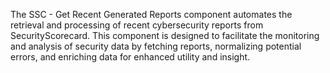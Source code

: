 The SSC - Get Recent Generated Reports component automates the retrieval and processing of recent cybersecurity reports from SecurityScorecard. This component is designed to facilitate the monitoring and analysis of security data by fetching reports, normalizing potential errors, and enriching data for enhanced utility and insight.
